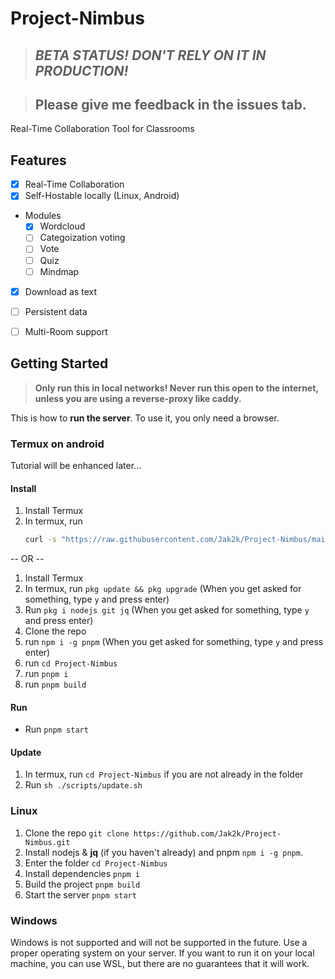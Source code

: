 # Project-Nimbus

> ## **_BETA STATUS! DON'T RELY ON IT IN PRODUCTION!_**

> ## Please give me feedback in the issues tab.

Real-Time Collaboration Tool for Classrooms

## Features

- [x] Real-Time Collaboration
- [x] Self-Hostable locally (Linux, Android)
- Modules
  - [x] Wordcloud
  - [ ] Categoization voting
  - [ ] Vote
  - [ ] Quiz
  - [ ] Mindmap
- [x] Download as text
- [ ] Persistent data
- [ ] Multi-Room support


## Getting Started

> **Only run this in local networks! Never run this open to the internet, unless you are using a reverse-proxy like caddy.**

This is how to **run the server**. To use it, you only need a browser.

### Termux on android

Tutorial will be enhanced later...

#### Install

1. Install Termux
2. In termux, run
   ```bash
   curl -s "https://raw.githubusercontent.com/Jak2k/Project-Nimbus/main/scripts/install_termux.sh" | sh -s

    ```

-- OR --

1. Install Termux
2. In termux, run `pkg update && pkg upgrade` (When you get asked for something, type `y` and press enter)
3. Run `pkg i nodejs git jq` (When you get asked for something, type `y` and press enter)
4. Clone the repo
5. run `npm i -g pnpm` (When you get asked for something, type `y` and press enter)
1. run `cd Project-Nimbus`
6. run `pnpm i`
7. run `pnpm build`

#### Run

- Run `pnpm start`

#### Update

1. In termux, run `cd Project-Nimbus` if you are not already in the folder
2. Run `sh ./scripts/update.sh`

### Linux

1. Clone the repo `git clone https://github.com/Jak2k/Project-Nimbus.git`
2. Install nodejs & **jq** (if you haven't already) and pnpm `npm i -g pnpm`.
3. Enter the folder `cd Project-Nimbus`
4. Install dependencies `pnpm i`
5. Build the project `pnpm build`
6. Start the server `pnpm start`

### Windows

Windows is not supported and will not be supported in the future. Use a proper operating system on your server. If you want to run it on your local machine, you can use WSL, but there are no guarantees that it will work.
